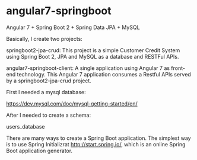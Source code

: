 # angular7-springboot
Angular 7 + Spring Boot 2 + Spring Data JPA + MySQL

Basically, I create two projects:

springboot2-jpa-crud: This project is a simple Customer Credit System using Spring Boot 2, JPA and MySQL as a database and RESTFul APIs.

angular7-springboot-client: A single application using Angular 7 as front-end technology. This Angular 7 application consumes a Restful APIs served by a springboot2-jpa-crud project.

First I needed a mysql database:

https://dev.mysql.com/doc/mysql-getting-started/en/

After I needed to create a schema:

users_database

There are many ways to create a Spring Boot application. The simplest way is to use Spring Initializrat http://start.spring.io/, which is an online Spring Boot application generator.



